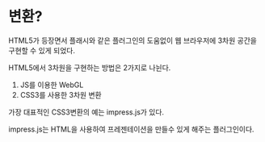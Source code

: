 # 변환?

HTML5가 등장면서 플래시와 같은 플러그인의 도움없이 웹 브라우저에 3차원 공간을 구현할 수 있게 되었다.

HTML5에서 3차원을 구현하는 방법은 2가지로 나뉜다.

1. JS를 이용한 WebGL
2. CSS3를 사용한 3차원 변환

가장 대표적인 CSS3변환의 예는 impress.js가 있다.

impress.js는  HTML을 사용하여 프레젠테이션을 만들수 있게 해주는 플러그인이다.
